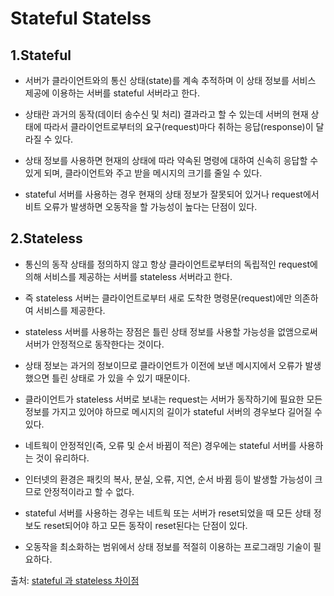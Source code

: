 Stateful Statelss
===

1.Stateful
---

* 서버가 클라이언트와의 통신 상태(state)를 계속 추적하며 이 상태 정보를 서비스 제공에 이용하는 서버를 stateful 서버라고 한다.

* 상태란 과거의 동작(데이터 송수신 및 처리) 결과라고 할 수 있는데 서버의 현재 상태에 따라서 클라이언트로부터의 요구(request)마다 취하는 응답(response)이 달라질 수 있다.

* 상태 정보를 사용하면 현재의 상태에 따라 약속된 명령에 대하여 신속히 응답할 수 있게 되며, 클라이언트와 주고 받을 메시지의 크기를 줄일 수 있다.

* stateful 서버를 사용하는 경우 현재의 상태 정보가 잘못되어 있거나 request에서 비트 오류가 발생하면 오동작을 할 가능성이 높다는 단점이 있다.

2.Stateless
---

* 통신의 동작 상태를 정의하지 않고 항상 클라이언트로부터의 독립적인 request에 의해 서비스를 제공하는 서버를 stateless 서버라고 한다.

* 즉 stateless 서버는 클라이언트로부터 새로 도착한 명령문(request)에만 의존하여 서비스를 제공한다.

* stateless 서버를 사용하는 장점은 틀린 상태 정보를 사용할 가능성을 없앰으로써 서버가 안정적으로 동작한다는 것이다.

* 상태 정보는 과거의 정보이므로 클라이언트가 이전에 보낸 메시지에서 오류가 발생했으면 틀린 상태로 가 있을 수 있기 때문이다.

* 클라이언트가 stateless 서버로 보내는 request는 서버가 동작하기에 필요한 모든 정보를 가지고 있어야 하므로 메시지의 길이가 stateful 서버의 경우보다 길어질 수 있다.

* 네트웍이 안정적인(즉, 오류 및 순서 바뀜이 적은) 경우에는 stateful 서버를 사용하는 것이 유리하다.

* 인터넷의 환경은 패킷의 복사, 분실, 오류, 지연, 순서 바뀜 등이 발생할 가능성이 크므로 안정적이라고 할 수 없다.

* stateful 서버를 사용하는 경우는 네트웍 또는 서버가 reset되었을 때 모든 상태 정보도 reset되어야 하고 모든 동작이 reset된다는 단점이 있다.

* 오동작을 최소화하는 범위에서 상태 정보를 적절히 이용하는 프로그래밍 기술이 필요하다.



출처: [stateful 과 stateless 차이점 ](http://cafe.daum.net/_c21_/bbs_search_read?grpid=SD4r&fldid=jTs&datanum=10)
